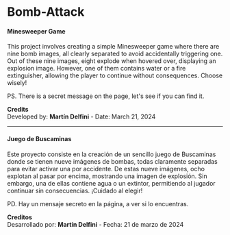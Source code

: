 # Bomb-Attack

#### Minesweeper Game
This project involves creating a simple Minesweeper game where there are nine bomb images, all clearly separated to avoid accidentally triggering one. Out of these nine images, eight explode when hovered over, displaying an explosion image. However, one of them contains water or a fire extinguisher, allowing the player to continue without consequences. Choose wisely!  

PS. There is a secret message on the page, let's see if you can find it.  

**Credits**  
Developed by: **Martín Delfini** - 
Date: March 21, 2024

--- 

#### Juego de Buscaminas
Este proyecto consiste en la creación de un sencillo juego de Buscaminas donde se tienen nueve imágenes de bombas, todas claramente separadas para evitar activar una por accidente. De estas nueve imágenes, ocho explotan al pasar por encima, mostrando una imagen de explosión. Sin embargo, una de ellas contiene agua o un extintor, permitiendo al jugador continuar sin consecuencias. ¡Cuidado al elegir!  

PD. Hay un mensaje secreto en la página, a ver si lo encuentras.  

**Creditos**  
Desarrollado por: **Martín Delfini** - 
Fecha: 21 de marzo de 2024
